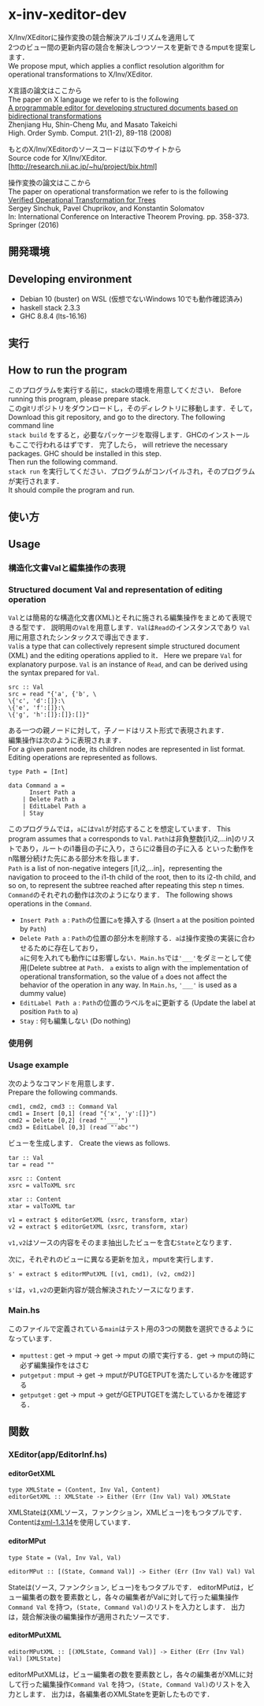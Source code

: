 # x-inv-xeditor-dev
X/Inv/XEditorに操作変換の競合解決アルゴリズムを適用して  
2つのビュー間の更新内容の競合を解決しつつソースを更新できるmputを提案します．  
We propose mput, which applies a conflict resolution algorithm for operational transformations to X/Inv/XEditor.

X言語の論文はここから  
The paper on X langauge we refer to is the following  
[A programmable editor for developing structured documents based on bidirectional transformations](https://doi.org/10.1007/s10990-008-9025-5)  
Zhenjiang Hu, Shin-Cheng Mu, and Masato Takeichi  
High. Order Symb. Comput. 21(1-2),  89-118 (2008)

もとのX/Inv/XEditorのソースコードは以下のサイトから  
Source code for X/Inv/XEditor.  
[http://research.nii.ac.jp/~hu/project/bix.html]

操作変換の論文はここから  
The paper on operational transformation we refer to is the following  
[Verified Operational Transformation for Trees](https://doi.org/10.1007/978-3-319-43144-4_22)  
Sergey Sinchuk, Pavel Chuprikov, and Konstantin Solomatov  
In: International Conference on Interactive Theorem Proving. pp. 358-373. Springer (2016)


## 開発環境
## Developing environment
* Debian 10 (buster) on WSL (仮想でないWindows 10でも動作確認済み)
* haskell stack 2.3.3
* GHC 8.8.4 (lts-16.16)

## 実行
## How to run the program
このプログラムを実行する前に，stackの環境を用意してください． 
Before running this program, please prepare stack.  
このgitリポジトリをダウンロードし，そのディレクトリに移動します．そして，
Download this git repository, and go to the directory. The following command line  
`stack build`
をすると，必要なパッケージを取得します．GHCのインストールもここで行われるはずです．
完了したら，
will retrieve the necessary packages. GHC should be installed in this step.  
Then run the following command.  
`stack run`
を実行してください．プログラムがコンパイルされ，そのプログラムが実行されます．  
It should compile the program and run.  

## 使い方
## Usage
### 構造化文書Valと編集操作の表現
### Structured document Val and representation of editing operation
`Val`とは簡易的な構造化文書(XML)とそれに施される編集操作をまとめて表現できる型です．
説明用の`Val`を用意します．`Val`は`Read`のインスタンスであり
`Val`用に用意されたシンタックスで導出できます．  
`Val`is a type that can collectively represent simple structured document
(XML) and the editing operations applied to it．
Here we prepare `Val` for explanatory purpose. `Val` is an instance of `Read`,
and can be derived using the syntax prepared for `Val`.


```
src :: Val
src = read "{'a', {'b', \
\{'c', 'd':[]}:\
\{'e', 'f':[]}:\
\{'g', 'h':[]}:[]}:[]}"
```

ある一つの親ノードに対して，子ノードはリスト形式で表現されます．  
編集操作は次のように表現されます．  
For a given parent node, its children nodes are represented in list format.
Editing operations are represented as follows.

```
type Path = [Int]

data Command a =
      Insert Path a
	| Delete Path a
	| EditLabel Path a
	| Stay
```

このプログラムでは，`a`には`Val`が対応することを想定しています． 
This program assumes that `a` corresponds to `Val`.
`Path`は非負整数\[i1,i2,...in\]のリストであり，ルートのi1番目の子に入り，さらにi2番目の子に入る
といった動作をn階層分続けた先にある部分木を指します．  
`Path` is a list of non-negative integers \[i1,i2,...in\]，representing the navigation
to proceed to the i1-th child of the root, then to its i2-th child, and so on,
to represent the subtree reached after repeating this step n times.  
`Command`のそれぞれの動作は次のようになります．
The following shows operations in the `Command`.  

* `Insert Path a` : `Path`の位置に`a`を挿入する  (Insert `a` at the position pointed by `Path`)
* `Delete Path a` : `Path`の位置の部分木を削除する．`a`は操作変換の実装に合わせるために存在しており，  
`a`に何を入れても動作には影響しない．`Main.hs`では`'___'`をダミーとして使用(Delete subtree at `Path`．
`a` exists to align with the implementation of operational transformation,
so the value of `a` does not affect the behavior of the operation in any way.
In `Main.hs`, `'___'` is used as a dummy value)
* `EditLabel Path a` : `Path`の位置のラベルを`a`に更新する (Update the label at position `Path` to  `a`)
* `Stay` : 何も編集しない (Do nothing)

### 使用例
### Usage example
次のようなコマンドを用意します．  
Prepare the following commands.  

```
cmd1, cmd2, cmd3 :: Command Val
cmd1 = Insert [0,1] (read "{'x', 'y':[]}")
cmd2 = Delete [0,2] (read "'___'")
cmd3 = EditLabel [0,3] (read "'abc'")
```

ビューを生成します． 
Create the views as follows.  

```
tar :: Val
tar = read ""

xsrc :: Content
xsrc = valToXML src

xtar :: Content
xtar = valToXML tar

v1 = extract $ editorGetXML (xsrc, transform, xtar)
v2 = extract $ editorGetXML (xsrc, transform, xtar)
```

`v1,v2`はソースの内容をそのまま抽出したビューを含む`State`となります．

次に，それぞれのビューに異なる更新を加え，mputを実行します．

```
s' = extract $ editorMPutXML [(v1, cmd1), (v2, cmd2)]
```

`s'`は，`v1,v2`の更新内容が競合解決されたソースになります．

### Main.hs
このファイルで定義されている`main`はテスト用の3つの関数を選択できるようになっています．

* `mputtest` : get -> mput -> get -> mput の順で実行する．get -> mputの時に必ず編集操作をはさむ
* `putgetput` : mput -> get -> mputがPUTGETPUTを満たしているかを確認する
* `getputget` : get -> mput -> getがGETPUTGETを満たしているかを確認する．

## 関数
### XEditor(app/EditorInf.hs)

#### editorGetXML
```
type XMLState = (Content, Inv Val, Content)
editorGetXML :: XMLState -> Either (Err (Inv Val) Val) XMLState
```
XMLStateは(XMLソース，ファンクション，XMLビュー)をもつタプルです．
Contentは[xml-1.3.14](https://hackage.haskell.org/package/xml-1.3.14)を使用しています．

#### editorMPut
```
type State = (Val, Inv Val, Val)

editorMPut :: [(State, Command Val)] -> Either (Err (Inv Val) Val) Val
```
Stateは(ソース, ファンクション, ビュー)をもつタプルです．
editorMPutは，ビュー編集者の数を要素数とし，各々の編集者がValに対して行った編集操作`Command Val`
を持つ，`(State, Command Val)`のリストを入力とします．
出力は，競合解決後の編集操作が適用されたソースです．

#### editorMPutXML
```
editorMPutXML :: [(XMLState, Command Val)] -> Either (Err (Inv Val) Val) [XMLState]
```
editorMPutXMLは，ビュー編集者の数を要素数とし，各々の編集者がXMLに対して行った編集操作`Command Val`
を持つ，`(State, Command Val)`のリストを入力とします．
出力は，各編集者のXMLStateを更新したものです．
